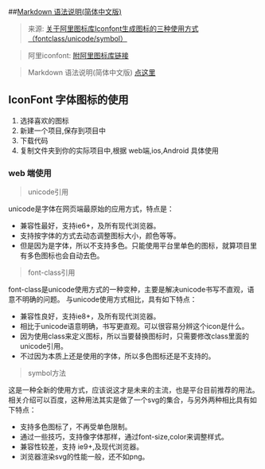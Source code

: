 
##<a href="http://www.appinn.com/markdown/" title="Markdown 语法说明(简体中文版">Markdown 语法说明(简体中文版)</a>

> 来源: [关于阿里图标库Iconfont生成图标的三种使用方式（fontclass/unicode/symbol）](http://www.cnblogs.com/Gabriel-Wei/p/6698379.html)

> 阿里iconfont: [附阿里图标库链接](http://www.iconfont.cn/)

> Markdown 语法说明(简体中文版) [点这里](http://www.appinn.com/markdown/)

## IconFont 字体图标的使用


1. 选择喜欢的图标
2. 新建一个项目,保存到项目中
3. 下载代码
4. 复制文件夹到你的实际项目中,根据 web端,ios,Android 具体使用



### web 端使用

> unicode引用

unicode是字体在网页端最原始的应用方式，特点是：
* 兼容性最好，支持ie6+，及所有现代浏览器。
* 支持按字体的方式去动态调整图标大小，颜色等等。
* 但是因为是字体，所以不支持多色。只能使用平台里单色的图标，就算项目里有多色图标也会自动去色。

> font-class引用

font-class是unicode使用方式的一种变种，主要是解决unicode书写不直观，语意不明确的问题。
与unicode使用方式相比，具有如下特点：

* 兼容性良好，支持ie8+，及所有现代浏览器。
* 相比于unicode语意明确，书写更直观。可以很容易分辨这个icon是什么。
* 因为使用class来定义图标，所以当要替换图标时，只需要修改class里面的unicode引用。
* 不过因为本质上还是使用的字体，所以多色图标还是不支持的。

> symbol方法

这是一种全新的使用方式，应该说这才是未来的主流，也是平台目前推荐的用法。相关介绍可以百度，这种用法其实是做了一个svg的集合，与另外两种相比具有如下特点：

* 支持多色图标了，不再受单色限制。
* 通过一些技巧，支持像字体那样，通过font-size,color来调整样式。
* 兼容性较差，支持 ie9+,及现代浏览器。
* 浏览器渲染svg的性能一般，还不如png。




